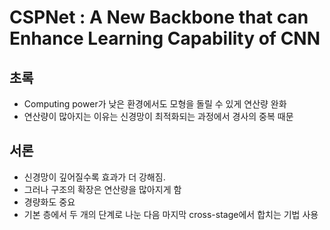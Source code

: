 # CSPNet : A New Backbone that can Enhance Learning Capability of CNN

## 초록
- Computing power가 낮은 환경에서도 모형을 돌릴 수 있게 연산량 완화
- 연산량이 많아지는 이유는 신경망이 최적화되는 과정에서 경사의 중복 때문

## 서론
- 신경망이 깊어질수록 효과가 더 강해짐.
- 그러나 구조의 확장은 연산량을 많아지게 함
- 경량화도 중요
- 기본 층에서 두 개의 단계로 나눈 다음 마지막 cross-stage에서 합치는 기법 사용

